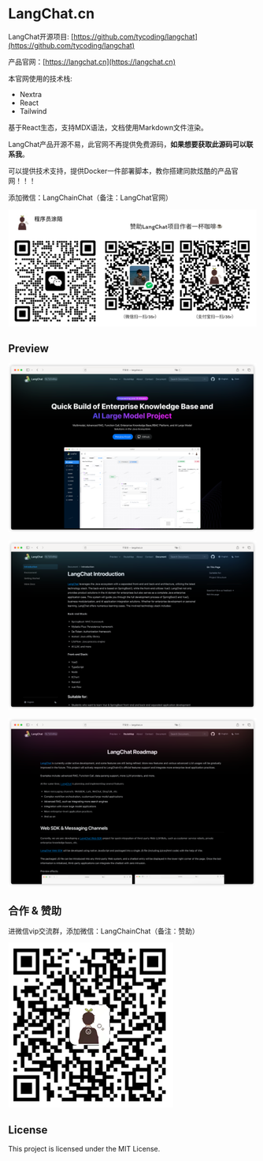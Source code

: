 # LangChat.cn

LangChat开源项目: [https://github.com/tycoding/langchat](https://github.com/tycoding/langchat)

产品官网：[https://langchat.cn](https://langchat.cn)

本官网使用的技术栈:

- Nextra
- React
- Tailwind

基于React生态，支持MDX语法，文档使用Markdown文件渲染。

LangChat产品开源不易，此官网不再提供免费源码，**如果想要获取此源码可以联系我**。

可以提供技术支持，提供Docker一件部署脚本，教你搭建同款炫酷的产品官网！！！

添加微信：LangChainChat（备注：LangChat官网）

![](imgs/MIK-3F1Xlb.png)

## Preview

![](imgs/MIK-wsBun3.png)

![](imgs/MIK-7LAGJ6.png)

![](imgs/MIK-GsjF2p.png)

## 合作 & 赞助

进微信vip交流群，添加微信：LangChainChat（备注：赞助）

![](imgs/MIK-u9afDf.png)

## License

This project is licensed under the MIT License.
